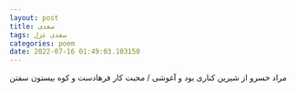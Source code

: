 ```yaml
---
layout: post
title: سعدی
tags: سعدی غزل
categories: poem
date: 2022-07-16 01:49:03.103150
---
```


مراد خسرو از شیرین کناری بود و آغوشی / محبت کار فرهادست و کوه بیستون سفتن